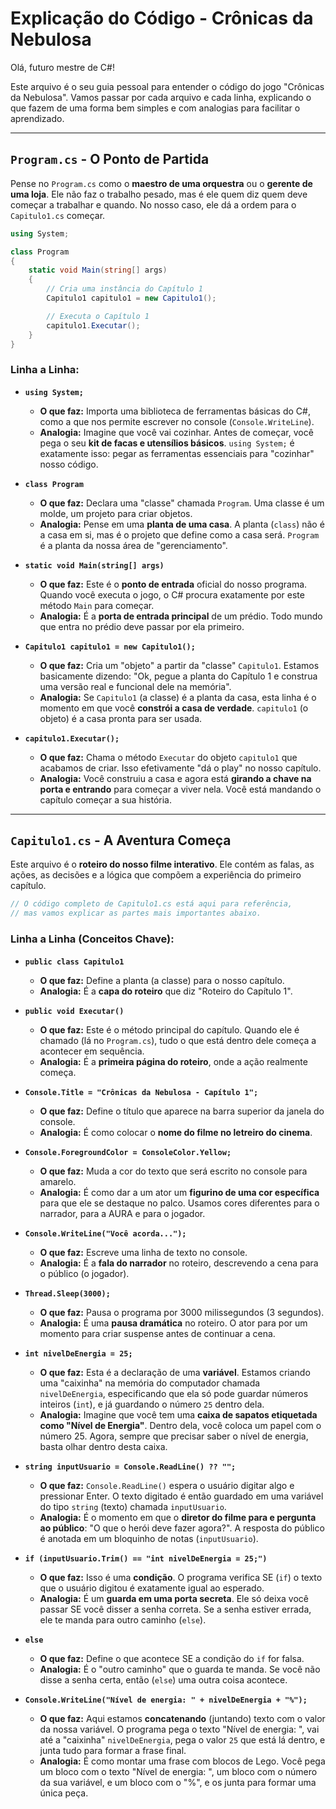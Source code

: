 
# Explicação do Código - Crônicas da Nebulosa

Olá, futuro mestre de C#!

Este arquivo é o seu guia pessoal para entender o código do jogo "Crônicas da Nebulosa". Vamos passar por cada arquivo e cada linha, explicando o que fazem de uma forma bem simples e com analogias para facilitar o aprendizado.

---

## `Program.cs` - O Ponto de Partida

Pense no `Program.cs` como o **maestro de uma orquestra** ou o **gerente de uma loja**. Ele não faz o trabalho pesado, mas é ele quem diz quem deve começar a trabalhar e quando. No nosso caso, ele dá a ordem para o `Capitulo1.cs` começar.

```csharp
using System;

class Program
{
    static void Main(string[] args)
    {
        // Cria uma instância do Capítulo 1
        Capitulo1 capitulo1 = new Capitulo1();

        // Executa o Capítulo 1
        capitulo1.Executar();
    }
}
```

### Linha a Linha:

- **`using System;`**
    - **O que faz:** Importa uma biblioteca de ferramentas básicas do C#, como a que nos permite escrever no console (`Console.WriteLine`).
    - **Analogia:** Imagine que você vai cozinhar. Antes de começar, você pega o seu **kit de facas e utensílios básicos**. `using System;` é exatamente isso: pegar as ferramentas essenciais para "cozinhar" nosso código.

- **`class Program`**
    - **O que faz:** Declara uma "classe" chamada `Program`. Uma classe é um molde, um projeto para criar objetos.
    - **Analogia:** Pense em uma **planta de uma casa**. A planta (`class`) não é a casa em si, mas é o projeto que define como a casa será. `Program` é a planta da nossa área de "gerenciamento".

- **`static void Main(string[] args)`**
    - **O que faz:** Este é o **ponto de entrada** oficial do nosso programa. Quando você executa o jogo, o C# procura exatamente por este método `Main` para começar.
    - **Analogia:** É a **porta de entrada principal** de um prédio. Todo mundo que entra no prédio deve passar por ela primeiro.

- **`Capitulo1 capitulo1 = new Capitulo1();`**
    - **O que faz:** Cria um "objeto" a partir da "classe" `Capitulo1`. Estamos basicamente dizendo: "Ok, pegue a planta do Capítulo 1 e construa uma versão real e funcional dele na memória".
    - **Analogia:** Se `Capitulo1` (a classe) é a planta da casa, esta linha é o momento em que você **constrói a casa de verdade**. `capitulo1` (o objeto) é a casa pronta para ser usada.

- **`capitulo1.Executar();`**
    - **O que faz:** Chama o método `Executar` do objeto `capitulo1` que acabamos de criar. Isso efetivamente "dá o play" no nosso capítulo.
    - **Analogia:** Você construiu a casa e agora está **girando a chave na porta e entrando** para começar a viver nela. Você está mandando o capítulo começar a sua história.

---

## `Capitulo1.cs` - A Aventura Começa

Este arquivo é o **roteiro do nosso filme interativo**. Ele contém as falas, as ações, as decisões e a lógica que compõem a experiência do primeiro capítulo.

```csharp
// O código completo de Capitulo1.cs está aqui para referência,
// mas vamos explicar as partes mais importantes abaixo.
```

### Linha a Linha (Conceitos Chave):

- **`public class Capitulo1`**
    - **O que faz:** Define a planta (a classe) para o nosso capítulo.
    - **Analogia:** É a **capa do roteiro** que diz "Roteiro do Capítulo 1".

- **`public void Executar()`**
    - **O que faz:** Este é o método principal do capítulo. Quando ele é chamado (lá no `Program.cs`), tudo o que está dentro dele começa a acontecer em sequência.
    - **Analogia:** É a **primeira página do roteiro**, onde a ação realmente começa.

- **`Console.Title = "Crônicas da Nebulosa - Capítulo 1";`**
    - **O que faz:** Define o título que aparece na barra superior da janela do console.
    - **Analogia:** É como colocar o **nome do filme no letreiro do cinema**.

- **`Console.ForegroundColor = ConsoleColor.Yellow;`**
    - **O que faz:** Muda a cor do texto que será escrito no console para amarelo.
    - **Analogia:** É como dar a um ator um **figurino de uma cor específica** para que ele se destaque no palco. Usamos cores diferentes para o narrador, para a AURA e para o jogador.

- **`Console.WriteLine("Você acorda...");`**
    - **O que faz:** Escreve uma linha de texto no console.
    - **Analogia:** É a **fala do narrador** no roteiro, descrevendo a cena para o público (o jogador).

- **`Thread.Sleep(3000);`**
    - **O que faz:** Pausa o programa por 3000 milissegundos (3 segundos).
    - **Analogia:** É uma **pausa dramática** no roteiro. O ator para por um momento para criar suspense antes de continuar a cena.

- **`int nivelDeEnergia = 25;`**
    - **O que faz:** Esta é a declaração de uma **variável**. Estamos criando uma "caixinha" na memória do computador chamada `nivelDeEnergia`, especificando que ela só pode guardar números inteiros (`int`), e já guardando o número `25` dentro dela.
    - **Analogia:** Imagine que você tem uma **caixa de sapatos etiquetada como "Nível de Energia"**. Dentro dela, você coloca um papel com o número 25. Agora, sempre que precisar saber o nível de energia, basta olhar dentro desta caixa.

- **`string inputUsuario = Console.ReadLine() ?? "";`**
    - **O que faz:** `Console.ReadLine()` espera o usuário digitar algo e pressionar Enter. O texto digitado é então guardado em uma variável do tipo `string` (texto) chamada `inputUsuario`.
    - **Analogia:** É o momento em que o **diretor do filme para e pergunta ao público**: "O que o herói deve fazer agora?". A resposta do público é anotada em um bloquinho de notas (`inputUsuario`).

- **`if (inputUsuario.Trim() == "int nivelDeEnergia = 25;")`**
    - **O que faz:** Isso é uma **condição**. O programa verifica SE (`if`) o texto que o usuário digitou é exatamente igual ao esperado.
    - **Analogia:** É um **guarda em uma porta secreta**. Ele só deixa você passar SE você disser a senha correta. Se a senha estiver errada, ele te manda para outro caminho (`else`).

- **`else`**
    - **O que faz:** Define o que acontece SE a condição do `if` for falsa.
    - **Analogia:** É o "outro caminho" que o guarda te manda. Se você não disse a senha certa, então (`else`) uma outra coisa acontece.

- **`Console.WriteLine("Nível de energia: " + nivelDeEnergia + "%");`**
    - **O que faz:** Aqui estamos **concatenando** (juntando) texto com o valor da nossa variável. O programa pega o texto "Nível de energia: ", vai até a "caixinha" `nivelDeEnergia`, pega o valor `25` que está lá dentro, e junta tudo para formar a frase final.
    - **Analogia:** É como montar uma frase com blocos de Lego. Você pega um bloco com o texto "Nível de energia: ", um bloco com o número da sua variável, e um bloco com o "%", e os junta para formar uma única peça.
